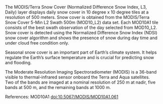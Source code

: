 The MODIS/Terra Snow Cover (Normalized Difference Snow Index, L3, Daily) layer displays daily snow cover in 10 degree x 10 degree tiles at a resolution of 500 meters. Snow cover is obtained from the MODIS/Terra Snow Cover 5-Min L2 Swath 500m (MOD10_L2) data set. Each MOD10A1 tile consists of the best swath observation of the day selected from MOD10_L2. Snow cover is detected using the Normalized Difference Snow Index (NDSI) snow cover algorithm and shows the presence of snow during day time and under cloud free condition only.

Seasonal snow cover is an important part of Earth’s climate system. It helps regulate the Earth’s surface temperature and is crucial for predicting snow and flooding.

The Moderate Resolution Imaging Spectroradiometer (MODIS) is a 36-band visible to thermal-infrared sensor onboard the Terra and Aqua satellites. Two of the bands are imaged at a nominal resolution of 250 m at nadir, five bands at 500 m, and the remaining bands at 1000 m.

References: MOD10A1 [doi:10.5067/MODIS/MOD10A1.061](https://doi.org/10.5067/MODIS/MOD10A1.061)
